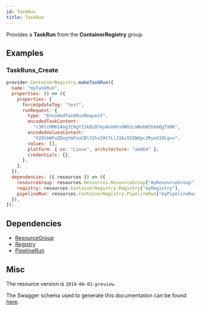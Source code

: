 ```yaml
---
id: TaskRun
title: TaskRun
---
```

Provides a **TaskRun** from the **ContainerRegistry** group
## Examples
### TaskRuns_Create
```js
provider.ContainerRegistry.makeTaskRun({
  name: "myTaskRun",
  properties: () => ({
    properties: {
      forceUpdateTag: "test",
      runRequest: {
        type: "EncodedTaskRunRequest",
        encodedTaskContent:
          "c3RlcHM6IAogIC0gY21kOiB7eyAuVmFsdWVzLmNvbW1hbmQgfX0K",
        encodedValuesContent:
          "Y29tbWFuZDogYmFzaCBlY2hvIHt7LlJ1bi5SZWdpc3RyeX19Cg==",
        values: [],
        platform: { os: "Linux", architecture: "amd64" },
        credentials: {},
      },
    },
  }),
  dependencies: ({ resources }) => ({
    resourceGroup: resources.Resources.ResourceGroup["myResourceGroup"],
    registry: resources.ContainerRegistry.Registry["myRegistry"],
    pipelineRun: resources.ContainerRegistry.PipelineRun["myPipelineRun"],
  }),
});

```
## Dependencies
- [ResourceGroup](../Resources/ResourceGroup.md)
- [Registry](../ContainerRegistry/Registry.md)
- [PipelineRun](../ContainerRegistry/PipelineRun.md)
## Misc
The resource version is `2019-06-01-preview`.

The Swagger schema used to generate this documentation can be found [here](https://github.com/Azure/azure-rest-api-specs/tree/main/specification/containerregistry/resource-manager/Microsoft.ContainerRegistry/preview/2019-06-01-preview/containerregistry_build.json).
